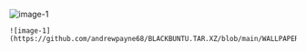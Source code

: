 ![image-1](https://github.com/andrewpayne68/BLACKBUNTU.TAR.XZ/blob/main/WALLPAPER/Blackbuntu-2560x1440.png)
```
![image-1](https://github.com/andrewpayne68/BLACKBUNTU.TAR.XZ/blob/main/WALLPAPER/blackbuntu_lion.png)




